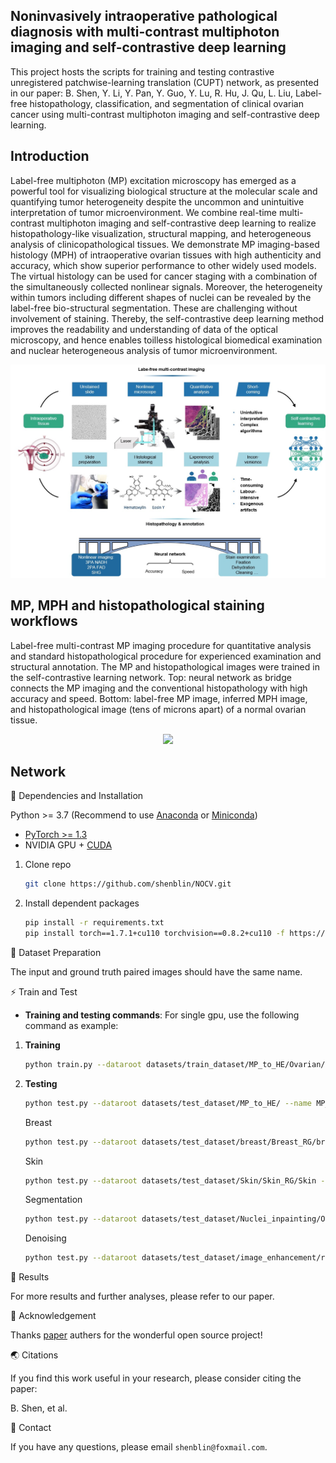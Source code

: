 ## Noninvasively intraoperative pathological diagnosis with multi-contrast multiphoton imaging and self-contrastive deep learning

This project hosts the scripts for training and testing contrastive unregistered patchwise-learning translation (CUPT) network, as presented in our paper: B. Shen, Y. Li, Y. Pan, Y. Guo, Y. Lu, R. Hu, J. Qu, L. Liu, Label-free histopathology, classification, and segmentation of clinical ovarian cancer using multi-contrast multiphoton imaging and self-contrastive deep learning.


## Introduction

Label-free multiphoton (MP) excitation microscopy has emerged as a powerful tool for visualizing biological structure at the molecular scale and quantifying tumor heterogeneity despite the uncommon and unintuitive interpretation of tumor microenvironment. We combine real-time multi-contrast multiphoton imaging and self-contrastive deep learning to realize histopathology-like visualization, structural mapping, and heterogeneous analysis of clinicopathological tissues. We demonstrate MP imaging-based histology (MPH) of intraoperative ovarian tissues with high authenticity and accuracy, which show superior performance to other widely used models. The virtual histology can be used for cancer staging with a combination of the simultaneously collected nonlinear signals. Moreover, the heterogeneity within tumors including different shapes of nuclei can be revealed by the label-free bio-structural segmentation. These are challenging without involvement of staining. Thereby, the self-contrastive deep learning method improves the readability and understanding of data of the optical microscopy, and hence enables toilless histological biomedical examination and nuclear heterogeneous analysis of tumor microenvironment.

<p align="center">
  <img src="image/NOCV.jpg">
</p>

## MP, MPH and histopathological staining workflows 
Label-free multi-contrast MP imaging procedure for quantitative analysis and standard histopathological procedure for experienced examination and structural annotation. The MP and histopathological images were trained in the self-contrastive learning network. 
Top: neural network as bridge connects the MP imaging and the conventional histopathology with high accuracy and speed. 
Bottom: label-free MP image, inferred MPH image, and histopathological image (tens of microns apart) of a normal ovarian tissue.

<p align="center">
  <img src="image/Supplementary video 1(compressed).gif">
</p>

## Network
📕 Dependencies and Installation

Python >= 3.7 (Recommend to use [Anaconda](https://www.anaconda.com/download/#linux) or [Miniconda](https://docs.conda.io/en/latest/miniconda.html))
- [PyTorch >= 1.3](https://pytorch.org/)
- NVIDIA GPU + [CUDA](https://developer.nvidia.com/cuda-downloads)

1. Clone repo

    ```bash
    git clone https://github.com/shenblin/NOCV.git
    ```

2. Install dependent packages

    ```bash
    pip install -r requirements.txt
    pip install torch==1.7.1+cu110 torchvision==0.8.2+cu110 -f https://download.pytorch.org/whl/torch_stable.html
    ```
   
📕 Dataset Preparation

The input and ground truth paired images should have the same name.


⚡ Train and Test

- **Training and testing commands**: For single gpu, use the following command as example:
1. **Training**
    ```bash
    python train.py --dataroot datasets/train_dataset/MP_to_HE/Ovarian/ovarian_RGB --name MP_to_HE --no_flip
    ```
2. **Testing**
    ```bash
    python test.py --dataroot datasets/test_dataset/MP_to_HE/ --name MP_to_HE --phase test --results_dir result_tiles
    ```
    Breast
    ```bash
    python test.py --dataroot datasets/test_dataset/breast/Breast_RG/breast --name 2PA_SHG_to_HE --phase test --results_dir result_tiles/1/
     ```
    Skin
    ```bash
    python test.py --dataroot datasets/test_dataset/Skin/Skin_RG/Skin --name 2PA_SHG_to_HE --phase test --results_dir result_tiles/5/
     ```
    Segmentation
    ```bash
    python test.py --dataroot datasets/test_dataset/Nuclei_inpainting/Ovarian/ovarian_RGB_exp/ovarian_1 --name Nuclei_inpainting_MP --phase test --results_dir result_tiles
     ```
    Denoising
    ```bash
   python test.py --dataroot datasets/test_dataset/image_enhancement/resonant_4X/ovarian_1 --name image_enhancement --phase test --results_dir result_tiles
     ```
📢 Results

For more results and further analyses, please refer to our paper.


📜 Acknowledgement

Thanks [paper](https://arxiv.org/pdf/2007.15651) authers for the wonderful open source project!


🌏 Citations

If you find this work useful in your research, please consider citing the paper:

B. Shen, et al.

📧 Contact

If you have any questions, please email `shenblin@foxmail.com`.
